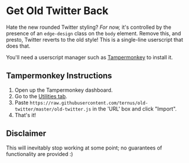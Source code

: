 # Get Old Twitter Back

Hate the new rounded Twitter styling? *For now,* it's controlled by the presence of an `edge-design` class on the `body` element. Remove this, and presto,
Twitter reverts to the old style! This is a single-line userscript that does that.

You'll need a userscript manager such as [Tampermonkey](https://tampermonkey.net) to install it. 

## Tampermonkey Instructions

1. Open up the Tampermonkey dashboard.
2. Go to the [Utilities tab](chrome-extension://dhdgffkkebhmkfjojejmpbldmpobfkfo/options.html#nav=utils).
3. Paste `https://raw.githubusercontent.com/ternus/old-twitter/master/old-twitter.js` in the 'URL' box and click "Import".
4. That's it!

## Disclaimer

This will inevitably stop working at some point; no guarantees of functionality are provided :)
